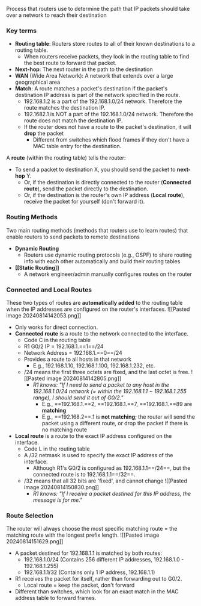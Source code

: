 Process that routers use to determine the path that IP packets should take over a network to reach their destination
### Key terms
* **Routing table**: Routers store routes to all of their known destinations to a routing table.
	* When routers receive packets, they look in the routing table to find the best route to forward that packet.
* **Next-hop**: The next router in the path to the destination
* **WAN** (Wide Area Network): A network that extends over a large geographical area
* **Match**: A route matches a packet's destination if the packet's destination IP address is part of the network specified in the route.
	* 192.168.1.2 is a part of the 192.168.1.0/24 network. Therefore the route matches the destination IP.
	* 192.1682.1 is NOT a part of the 192.168.1.0/24 network. Therefore the route does not match the destination IP.
	* If the router does not have a route to the packet's destination, it will **drop** the packet 
		* Different from switches which flood frames if they don't have a MAC table entry for the destination.

A **route** (within the routing table) tells the router:
* To send a packet to destination X, you should send the packet to **next-hop** Y. 
	* Or, if the destination is directly connected to the router (**Connected route**), send the packet directly to the destination. 
	* Or, if the destination is the router's own IP address (**Local route**), receive the packet for yourself (don't forward it). 
### Routing Methods
Two main routing methods (methods that routers use to learn routes) that enable routers to send packets to remote destinations
- **Dynamic Routing**
	- Routers use dynamic routing protocols (e.g., OSPF) to share routing info with each other automatically and build their routing tables
- **[[Static Routing]]**
	- A network engineer/admin manually configures routes on the router
### Connected and Local Routes
These two types of routes are **automatically added** to the routing table when the IP addresses are configured on the router's interfaces.
![[Pasted image 20240814142053.png]]
- Only works for direct connection.
- **Connected route** is a route to the network connected to the interface.
	- Code C in the routing table
	- R1 G0/2 IP = 192.168.1.==1==/24
	- Network Address = 192.168.1.==0==/24 
	- Provides a route to all hosts in that network
		- E.g., 192.168.1.10, 192.168.1.100, 192.168.1.232, etc.
	- /24 means the first three octets are fixed, and the last octet is free. ![[Pasted image 20240814142805.png]]
		- *R1 knows: "If I need to send a packet to any host in the 192.168.1.0/24 network (= within the 192.168.1.1 ~ 192.168.1.255 range), I should send it out of G0/2."*
			- E.g., ==192.168.1.==2, ==192.168.1.==7, ==192.168.1.==89 are **matching**
			- E.g., ==192.168.2==.1 is **not matching**; the router will send the packet using a different route, or drop the packet if there is no matching route
- **Local route** is a route to the exact IP address configured on the interface.
	- Code L in the routing table
	- A /32 netmask is used to specify the exact IP address of the interface.
		- Although R1's G0/2 is configured as 192.168.1.1==/24==, but the connected route is to 192.168.1.1==/32==.
	- /32 means that all 32 bits are 'fixed', and cannot change
		![[Pasted image 20240814150830.png]]
		- *R1 knows: "If I receive a packet destined for this IP address, the message is for me."*
### Route Selection
The router will always choose the most specific matching route = the matching route with the longest prefix length.
![[Pasted image 20240814151629.png]]
* A packet destined for 192.168.1.1 is matched by both routes:
	* 192.168.1.0/24 (Contains 256 different IP addresses, 192.168.1.0 - 192.168.1.255)
	* 192.168.1.1/32 (Contains only 1 IP address, 192.168.1.1)
* R1 receives the packet for itself, rather than forwarding out to G0/2.
	* Local route = keep the packet, don't forward  
* Different than switches, which look for an exact match in the MAC address table to forward frames.